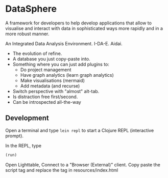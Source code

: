 # DataSphere

A framework for developers to help develop applications that allow to visualise and interact with data in sophisticated ways more rapidly and in a more robust manner.

An Integrated Data Analysis Environment. I-DA-E. Aidai.

 - The evolution of refine.
 - A database you just copy-paste into.
 - Something where you can just add plugins to:
   - Do project management
   - Have graph analytics (learn graph analytics)
   - Make visualisations (mermaid)
   - Add metadata (and recurse)
 - Switch perspective with "almost" alt-tab.
 - Is distraction free first/second.
 - Can be introspected all-the-way

## Development

Open a terminal and type `lein repl` to start a Clojure REPL
(interactive prompt).

In the REPL, type

```clojure
(run)
```

Open Lighttable, Connect to a "Browser (External)" client. Copy paste the script tag and replace the tag in resources/index.html



